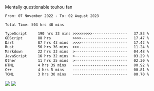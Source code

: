 Mentally questionable touhou fan



<!--START_SECTION:waka-->

```txt
From: 07 November 2022 - To: 02 August 2023

Total Time: 503 hrs 40 mins

TypeScript     190 hrs 33 mins >>>>>>>>>----------------   37.83 %
GDScript       88 hrs          >>>>---------------------   17.47 %
Dart           87 hrs 43 mins  >>>>---------------------   17.42 %
Rust           56 hrs 36 mins  >>>----------------------   11.24 %
Markdown       22 hrs 33 mins  >------------------------   04.48 %
JavaScript     16 hrs 32 mins  >------------------------   03.29 %
Other          11 hrs 35 mins  >------------------------   02.30 %
HTML           4 hrs 39 mins   -------------------------   00.92 %
C++            4 hrs 5 mins    -------------------------   00.81 %
TOML           3 hrs 30 mins   -------------------------   00.70 %
```

<!--END_SECTION:waka-->

![](https://posei.me/horse_going_hard.gif)
![](https://posei.me/horse_going_hard.gif)
